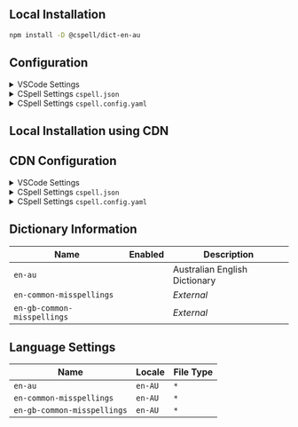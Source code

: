 ## Local Installation

```sh
npm install -D @cspell/dict-en-au
```

## Configuration

<details>
<summary>VSCode Settings</summary>

Add the following to your VSCode settings:

**`.vscode/settings.json`**

```jsonc
{
  "cSpell.import": ["@cspell/dict-en-au/cspell-ext.json"],
  "cSpell.language": "en-AU",
}
```

</details>

<details>
<summary>CSpell Settings <code>cspell.json</code></summary>

**`cspell.json`**

```jsonc
{
  "import": ["@cspell/dict-en-au/cspell-ext.json"],
  "language": "en-AU",
}
```

</details>

<details>
<summary>CSpell Settings <code>cspell.config.yaml</code></summary>

**`cspell.config.yaml`**

```yaml
import:
  - '@cspell/dict-en-au/cspell-ext.json'
language: en-AU
```

</details>

## Local Installation using CDN

## CDN Configuration

<details>
<summary>VSCode Settings</summary>

Add the following to your VSCode settings:

**`.vscode/settings.json`**

```jsonc
{
  "cSpell.import": ["https://cdn.jsdelivr.net/npm/@cspell/dict-en-au/cspell-ext.json"],
  "cSpell.language": "en-AU",
}
```

</details>

<details>
<summary>CSpell Settings <code>cspell.json</code></summary>

**`cspell.json`**

```jsonc
{
  "import": ["https://cdn.jsdelivr.net/npm/@cspell/dict-en-au/cspell-ext.json"],
  "language": "en-AU",
}
```

</details>

<details>
<summary>CSpell Settings <code>cspell.config.yaml</code></summary>

**`cspell.config.yaml`**

```yaml
import:
  - https://cdn.jsdelivr.net/npm/@cspell/dict-en-au/cspell-ext.json
language: en-AU
```

</details>

## Dictionary Information

| Name                        | Enabled | Description                   |
| --------------------------- | ------- | ----------------------------- |
| `en-au`                     |         | Australian English Dictionary |
| `en-common-misspellings`    |         | _External_                    |
| `en-gb-common-misspellings` |         | _External_                    |

## Language Settings

| Name                        | Locale  | File Type |
| --------------------------- | ------- | --------- |
| `en-au`                     | `en-AU` | `*`       |
| `en-common-misspellings`    | `en-AU` | `*`       |
| `en-gb-common-misspellings` | `en-AU` | `*`       |
